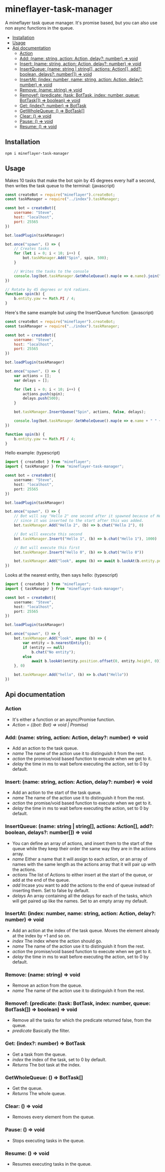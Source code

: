 # mineflayer-task-manager

A mineflayer task queue manager. It's promise based, but you can also use non async functions in the queue.

<!-- START doctoc generated TOC please keep comment here to allow auto update -->
<!-- DON'T EDIT THIS SECTION, INSTEAD RE-RUN doctoc TO UPDATE -->


- [Installation](#installation)
- [Usage](#usage)
- [Api documentation](#api-documentation)
  - [Action](#action)
  - [Add: (name: string, action: Action, delay?: number) => void](#add-name-string-action-action-delay-number--void)
  - [Insert: (name: string, action: Action, delay?: number) => void](#insert-name-string-action-action-delay-number--void)
  - [InsertQueue: (name: string | string[], actions: Action[], add?: boolean, delays?: number[]) => void](#insertqueue-name-string--string-actions-action-add-boolean-delays-number--void)
  - [InsertAt: (index: number, name: string, action: Action, delay?: number) => void](#insertat-index-number-name-string-action-action-delay-number--void)
  - [Remove: (name: string) => void](#remove-name-string--void)
  - [Removef: (predicate: (task: BotTask, index: number, queue: BotTask[]) => boolean) => void](#removef-predicate-task-bottask-index-number-queue-bottask--boolean--void)
  - [Get: (index?: number) => BotTask](#get-index-number--bottask)
  - [GetWholeQueue: () => BotTask[]](#getwholequeue---bottask)
  - [Clear: () => void](#clear---void)
  - [Pause: () => void](#pause---void)
  - [Resume: () => void](#resume---void)

<!-- END doctoc generated TOC please keep comment here to allow auto update -->

## Installation
    npm i mineflayer-task-manager

## Usage
Makes 10 tasks that make the bot spin by 45 degrees every half a second, then writes the task queue to the terminal: (javascript)
```js
const createBot = require("mineflayer").createBot;
const taskManager = require("../index").taskManager;

const bot = createBot({
    username: "Steve",
    host: "localhost",
    port: 25565
})

bot.loadPlugin(taskManager)

bot.once("spawn", () => {
    // Creates tasks
    for (let i = 0; i < 10; i++) {
        bot.taskManager.Add("Spin", spin, 500);
    }

    // Writes the tasks to the console
    console.log(bot.taskManager.GetWholeQueue().map(e => e.name).join(", "));
})

// Rotate by 45 degrees or π/4 radians.
function spin(b) {
    b.entity.yaw += Math.PI / 4;
}
```

Here's the same example but using the InsertQueue function: (javascript)
```js
const createBot = require("mineflayer").createBot;
const taskManager = require("../index").taskManager;

const bot = createBot({
    username: "Steve",
    host: "localhost",
    port: 25565
})

bot.loadPlugin(taskManager)

bot.once("spawn", () => {
    var actions = [];
    var delays = [];

    for (let i = 0; i < 10; i++) {
        actions.push(spin);
        delays.push(500);
    }

    bot.taskManager.InsertQueue("Spin", actions, false, delays);

    console.log(bot.taskManager.GetWholeQueue().map(e => e.name + " " + e.delay).join(", "));
})

function spin(b) {
    b.entity.yaw += Math.PI / 4;
}
```

Hello example: (typescript)
```ts
import { createBot } from "mineflayer";
import { taskManager } from "mineflayer-task-manager";

const bot = createBot({
    username: "Steve",
    host: "localhost",
    port: 25565
})

bot.loadPlugin(taskManager)

bot.once("spawn", () => {
    // Bot will say "Hello 2" one second after it spawned because of Hello 1 executing after 1000 ms,
    // since it was inserted to the start after this was added.
    bot.taskManager.Add("Hello 2", (b) => b.chat("Hello 2"), 0)

    // Bot will execute this second
    bot.taskManager.Insert("Hello 1", (b) => b.chat("Hello 1"), 1000)

    // Bot will execute this first
    bot.taskManager.Insert("Hello 0", (b) => b.chat("Hello 0"))

    bot.taskManager.Add("look", async (b) => await b.lookAt(b.entity.position.offset(0, 0, 1)), 0)
})
```

Looks at the nearest entity, then says hello: (typescript)
```ts
import { createBot } from "mineflayer";
import { taskManager } from "mineflayer-task-manager";

const bot = createBot({
    username: "Steve",
    host: "localhost",
    port: 25565
})

bot.loadPlugin(taskManager)

bot.once("spawn", () => {
    bot.taskManager.Add("look", async (b) => {
        var entity = b.nearestEntity();
        if (entity == null)
            b.chat("No entity");
        else
            await b.lookAt(entity.position.offset(0, entity.height, 0))
    }, 0)

    bot.taskManager.Add("hello", (b) => b.chat("Hello"))
})
```

## Api documentation

### Action
- It's either a function or an async/Promise function.
- *Action = ((bot: Bot) => void | Promise<void>)*

### Add: (name: string, action: Action, delay?: number) => void
- Add an action to the task queue.
- *name* The name of the action use it to distinguish it from the rest.
- *action* the promise/void based function to execute when we get to it.
- *delay* the time in ms to wait before executing the action, set to 0 by default.

### Insert: (name: string, action: Action, delay?: number) => void
- Add an action to the start of the task queue.
- *name* The name of the action use it to distinguish it from the rest.
- *action* the promise/void based function to execute when we get to it.
- *delay* the time in ms to wait before executing the action, set to 0 by default.

### InsertQueue: (name: string | string[], actions: Action[], add?: boolean, delays?: number[]) => void
- You can define an array of actions, and insert them to the start of the queue while they keep their order the same way they are in the actions array.
- *name* Either a name that it will assign to each action, or an array of names with the same length as the actions array that it will pair up with the actions.
- *actions* The list of Actions to either insert at the start of the queue, or add at the end of the queue.
- *add* Incase you want to add the actions to the end of queue instead of inserting them. Set to false by default.
- *delays* An array containing all the delays for each of the tasks, which will get paired up like the names. Set to an empty array my default.

### InsertAt: (index: number, name: string, action: Action, delay?: number) => void
- Add an action at the index of the task queue. Moves the element already at the index by +1 and so on.
- *index* The index where the action should go.
- *name* The name of the action use it to distinguish it from the rest.
- *action* the promise/void based function to execute when we get to it.
- *delay* the time in ms to wait before executing the action, set to 0 by default.

### Remove: (name: string) => void
- Remove an action from the queue.
- *name* The name of the action use it to distinguish it from the rest.

### Removef: (predicate: (task: BotTask, index: number, queue: BotTask[]) => boolean) => void
- Remove all the tasks for which the predicate returned false, from the queue.
- *predicate* Basically the filter.

### Get: (index?: number) => BotTask
- Get a task from the queue.
- *index* the index of the task, set to 0 by default.
- *Returns* The bot task at the index.

### GetWholeQueue: () => BotTask[]
- Get the queue.
- *Returns* The whole queue.

### Clear: () => void
- Removes every element from the queue.

### Pause: () => void
- Stops executing tasks in the queue.

### Resume: () => void
- Resumes executing tasks in the queue.